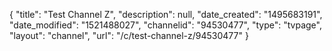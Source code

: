 {
    "title": "Test Channel Z",
    "description": null,
    "date_created": "1495683191",
    "date_modified": "1521488027",
    "channelid": "94530477",
    "type": "tvpage",
    "layout": "channel",
    "url": "\/c\/test-channel-z\/94530477"
}